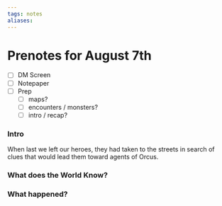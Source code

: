 ```yaml
---
tags: notes
aliases:
---
```


# Prenotes for August 7th
- [ ] DM Screen
- [ ] Notepaper
- [ ] Prep
	- [ ] maps?
	- [ ] encounters / monsters?
	- [ ] intro / recap?

### Intro

When last we left our heroes, they had taken to the streets in search of clues that would lead them toward agents of Orcus.

### What does the World Know?


### What happened?